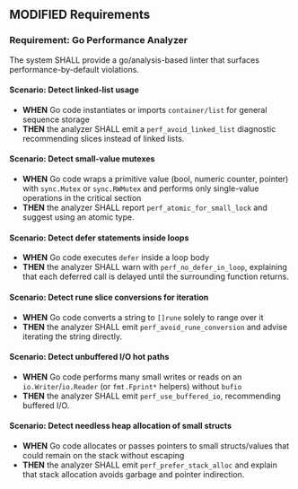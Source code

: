 ## MODIFIED Requirements
### Requirement: Go Performance Analyzer
The system SHALL provide a go/analysis-based linter that surfaces performance-by-default violations.
#### Scenario: Detect linked-list usage
- **WHEN** Go code instantiates or imports `container/list` for general sequence storage
- **THEN** the analyzer SHALL emit a `perf_avoid_linked_list` diagnostic recommending slices instead of linked lists.

#### Scenario: Detect small-value mutexes
- **WHEN** Go code wraps a primitive value (bool, numeric counter, pointer) with `sync.Mutex` or `sync.RWMutex` and performs only single-value operations in the critical section
- **THEN** the analyzer SHALL report `perf_atomic_for_small_lock` and suggest using an atomic type.

#### Scenario: Detect defer statements inside loops
- **WHEN** Go code executes `defer` inside a loop body
- **THEN** the analyzer SHALL warn with `perf_no_defer_in_loop`, explaining that each deferred call is delayed until the surrounding function returns.

#### Scenario: Detect rune slice conversions for iteration
- **WHEN** Go code converts a string to `[]rune` solely to range over it
- **THEN** the analyzer SHALL emit `perf_avoid_rune_conversion` and advise iterating the string directly.

#### Scenario: Detect unbuffered I/O hot paths
- **WHEN** Go code performs many small writes or reads on an `io.Writer`/`io.Reader` (or `fmt.Fprint*` helpers) without `bufio`
- **THEN** the analyzer SHALL emit `perf_use_buffered_io`, recommending buffered I/O.

#### Scenario: Detect needless heap allocation of small structs
- **WHEN** Go code allocates or passes pointers to small structs/values that could remain on the stack without escaping
- **THEN** the analyzer SHALL emit `perf_prefer_stack_alloc` and explain that stack allocation avoids garbage and pointer indirection.
